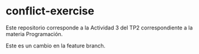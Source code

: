 # conflict-exercise
Este repositorio corresponde a la Actividad 3 del TP2 correspondiente a la materia Programación.

Este es un cambio en la feature branch.
